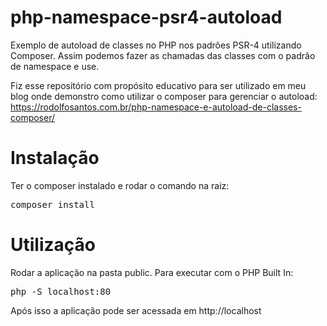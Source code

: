 # php-namespace-psr4-autoload
Exemplo de autoload de classes no PHP nos padrões PSR-4 utilizando Composer. Assim podemos fazer as chamadas das classes com o padrão de namespace e use.

Fiz esse repositório com propósito educativo para ser utilizado em meu blog onde demonstro como utilizar o composer para gerenciar o autoload:
https://rodolfosantos.com.br/php-namespace-e-autoload-de-classes-composer/


# Instalação

Ter o composer instalado e rodar o comando na raiz:

<pre>
composer install
</pre>

# Utilização

Rodar a aplicação na pasta public. Para executar com o PHP Built In:

<pre>
php -S localhost:80
</pre>

Após isso a aplicação pode ser acessada em http://localhost
